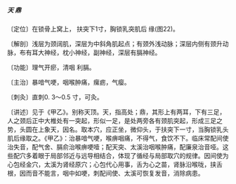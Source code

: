 ##### 天 鼎

〔定位〕在锁骨上窝上， 扶突下1寸，胸锁乳突肌后 缘(图22)。

〔解剖〕浅层为颈阔肌，深层为中斜角肌起点；有颈外浅动脉；深层内侧有颈升动脉，布有耳大神经，枕小神经，副神经，深层有膈神经。

〔功能〕理气开瘀，清咽 利膈。

〔主治〕暴喑气哽，咽喉肿痛，瘰疬，气瘿。

〔刺灸〕直刺0. 3〜0.5 寸，可灸。

〔讲述〕见于《甲乙》。别称天顶。天，指高处；鼎，其形上有两耳，下有三足，人之颈后正中大椎处有一突起，形似一足，是处两旁各有颈肌突起，形成三足之势，头圆在上象天，因名。取本穴，应正坐，微仰头，于扶突下一寸，当胸锁乳头肌后缘取之。《甲乙》：治暴喑气哽，喉痹咽痛，不得气，食饮不下。临床常配间使治失音，配气舍、膈俞治喉痹哽噎；配天突、太溪治咽喉肿痛，配廉泉治音哑。这些配穴多着眼于局部邻近与远导相结合，体现了循经与局部取穴的规律。因间使为心包经金穴，太溪为肾经原穴；心包代心用事，舌为心之苗，肾脉沿喉咙，挟舌根，因而音不能言，咽中如哽，刺配间使、太溪可恢复发音，消除病患。
